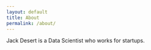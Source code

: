 ```yaml
---
layout: default
title: About
permalink: /about/
---
```


Jack Desert is a Data Scientist who works for startups.
